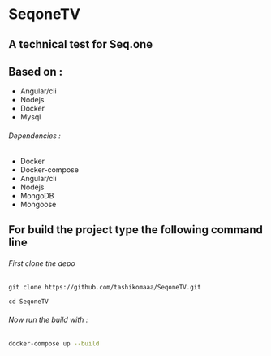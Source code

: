 # SeqoneTV
## A technical test for Seq.one
## Based on :
- Angular/cli 
- Nodejs 
- Docker 
- Mysql


###### Dependencies :
- Docker
- Docker-compose
- Angular/cli
- Nodejs
- MongoDB
- Mongoose

## For build the project type the following command line

###### First clone the depo 
```
git clone https://github.com/tashikomaaa/SeqoneTV.git
```
```
cd SeqoneTV 
```

###### Now run the build with :
```bash
docker-compose up --build
```



